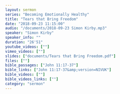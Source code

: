 ```yaml
---
layout: sermon
series: "Becoming Emotionally Healthy"
title: "Tears that Bring Freedom"
date: "2018-09-23 11:15:00"
audio: "/documents/2018-09-23 Simon Kirby.mp3"
speaker: "Simon Kirby"
speaker_info: ""
duration: "26'51"
youtube_videos: [""]
vimeo_videos: [""]
slides: ["documents/Tears that Bring Freedom.pdf"]
files: [""]
bible_passages: ["John 11:17-37"]
bible_links: ["John 11:17-37&amp;version=NIVUK"]
bible_videos: [""]
bible_videos_links: [""]
category: "sermon"
---
```

